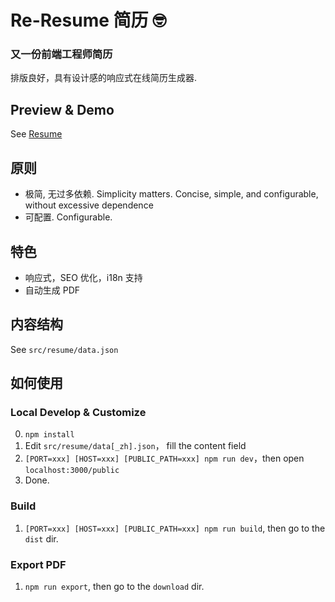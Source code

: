 # Re-Resume 简历 🤓

### 又一份前端工程师简历

排版良好，具有设计感的响应式在线简历生成器.

## Preview & Demo

See [Resume](http://zhangbinliu.me/resume)

## 原则

- 极简, 无过多依赖. Simplicity matters. Concise, simple, and configurable, without excessive dependence
- 可配置. Configurable.

## 特色

- 响应式，SEO 优化，i18n 支持
- 自动生成 PDF

## 内容结构

See `src/resume/data.json`

## 如何使用

### Local Develop & Customize

0. `npm install`
1. Edit `src/resume/data[_zh].json`， fill the content field
1. `[PORT=xxx] [HOST=xxx] [PUBLIC_PATH=xxx] npm run dev`，then open `localhost:3000/public`
1. Done.

### Build

1. `[PORT=xxx] [HOST=xxx] [PUBLIC_PATH=xxx] npm run build`, then go to the `dist` dir.

### Export PDF

1. `npm run export`, then go to the `download` dir.
